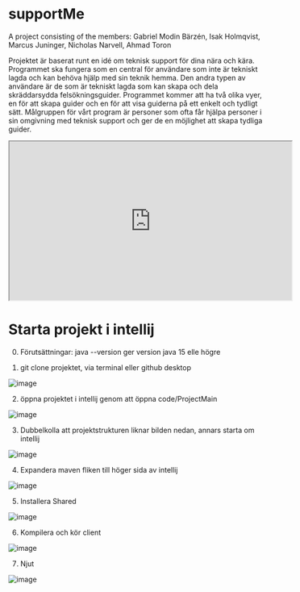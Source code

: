 # supportMe

A project consisting of the members:
Gabriel Modin Bärzén,
Isak Holmqvist,
Marcus Juninger,
Nicholas Narvell,
Ahmad Toron

Projektet är baserat runt en idé om teknisk support för dina nära och kära. Programmet ska fungera som en central för användare som inte är tekniskt lagda och kan behöva hjälp med sin teknik hemma. Den andra typen av användare är de som är tekniskt lagda som kan skapa och dela skräddarsydda felsökningsguider. Programmet kommer att ha två olika vyer, en för att skapa guider och en för att visa guiderna på ett enkelt och tydligt sätt. Målgruppen för vårt program är personer som ofta får hjälpa personer i sin omgivning med teknisk support och ger de en möjlighet att skapa tydliga guider. 

<iframe width="560" height="315" src='https://dbdiagram.io/embed/5fd4abc09a6c525a03bacb7c'> </iframe>

# Starta projekt i intellij
0. Förutsättningar:
java --version ger version java 15 elle högre

1. git clone projektet, via terminal eller github desktop

![image](https://user-images.githubusercontent.com/71310727/112954385-a0667080-913e-11eb-864a-b7999d6925a7.png)

2. öppna projektet i intellij genom att öppna code/ProjectMain

![image](https://user-images.githubusercontent.com/71310727/112954606-d6a3f000-913e-11eb-8f5a-881ccab40263.png)

3. Dubbelkolla att projektstrukturen liknar bilden nedan, annars starta om intellij

![image](https://user-images.githubusercontent.com/71310727/112954758-fdfabd00-913e-11eb-9820-a183e12d3e41.png)

4. Expandera maven fliken till höger sida av intellij

![image](https://user-images.githubusercontent.com/71310727/112954855-18349b00-913f-11eb-938c-4583e6ffaa41.png)

5. Installera Shared

![image](https://user-images.githubusercontent.com/71310727/112954943-30a4b580-913f-11eb-9187-a9ab195d1590.png)

6. Kompilera och kör client

![image](https://user-images.githubusercontent.com/71310727/112955090-5af67300-913f-11eb-8476-aefba0de9ac1.png)

7. Njut

![image](https://user-images.githubusercontent.com/71310727/112955188-75305100-913f-11eb-9ed2-540294fc1a13.png)
